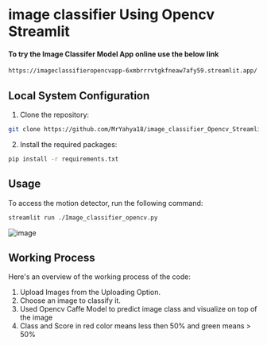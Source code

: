 # image classifier Using Opencv Streamlit

#### To try the Image Classifer Model App online use the below link 
```bash
https://imageclassifieropencvapp-6xmbrrrvtgkfneaw7afy59.streamlit.app/
```
## Local System Configuration

1. Clone the repository:

```bash
git clone https://github.com/MrYahya18/image_classifier_Opencv_Streamlit.git
```

2. Install the required packages:

```bash
pip install -r requirements.txt
```

## Usage

To access the motion detector, run the following command:

```bash
streamlit run ./Image_classifier_opencv.py
```
![image](https://github.com/MrYahya18/image_classifier_Opencv_Streamlit/assets/88489038/674e468e-022e-4d42-8db5-56d64c42e12f)

## Working Process

Here's an overview of the working process of the code:

1. Upload Images from the Uploading Option.
2. Choose an image to classify it.
3. Used Opencv Caffe Model to predict image class and visualize on top of the image
7. Class and Score in red color means less then 50% and green means > 50% 
